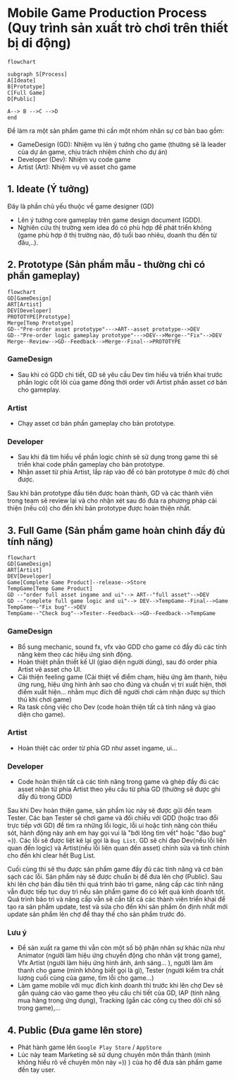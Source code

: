 # Mobile Game Production Process (Quy trình sản xuất trò chơi trên thiết bị di động)

``` mermaid
flowchart

subgraph S[Process]
A[Ideate]
B[Prototype]
C[Full Game]
D[Public]

A--> B -->C -->D
end
```


Để làm ra một sản phẩm game thì cần một nhóm nhân sự cơ bản bao gồm:
  -  GameDesign (GD): Nhiệm vụ lên ý tưởng cho game (thường sẽ là leader của dự án game, chịu trách nhiệm chính cho dự án)
  -  Developer (Dev): Nhiệm vụ code game
  -  Artist (Art): Nhiệm vụ vẽ asset cho game

## 1. Ideate (Ý tưởng)
  Đây là phần chủ yếu thuộc về game designer (GD)
- Lên ý tưởng core gameplay trên game design document (GDD).
- Nghiên cứu thị trường xem idea đó có phù hợp để phát triển không (game phù hợp ở thị trường nào, độ tuổi bao nhiêu, doanh thu đến từ đâu,..).

## 2. Prototype (Sản phẩm mẫu - thường chỉ có phần gameplay)

```mermaid
flowchart
GD[GameDesign]
ART[Artist]
DEV[Developer]
PROTOTYPE[Prototype]
Merge[Temp Prototype]
GD--"Pre-order asset prototype"--->ART--asset prototype-->DEV
GD--"Pre-order logic gameplay prototype"--->DEV-->Merge--"Fix"-->DEV
Merge--Review-->GD--Feedback-->Merge--Final-->PROTOTYPE
```

### GameDesign
- Sau khi có GDD chi tiết, GD sẽ yêu cầu Dev tìm hiểu và triển khai trước phần logic cốt lõi của game đồng thời order với Artist phần asset cơ bản cho gameplay.
### Artist
- Chạy asset cơ bản phần gameplay cho bản prototype.
### Developer
- Sau khi đã tìm hiểu về phần logic chính sẽ sử dụng trong game thì sẽ triển khai code phần gameplay cho bản prototype.
- Nhận asset từ phía Artist, lắp ráp vào để có bản prototype ở mức độ chơi được.

Sau khi bản prototype đầu tiên được hoàn thành, GD và các thành viên trong team sẽ review lại và cho nhận xét sau đó đưa ra phương pháp cải thiện (nếu có) cho đến khi bản prototype được hoàn thiện nhất.
  
## 3. Full Game (Sản phẩm game hoàn chỉnh đầy đủ tính năng)

```mermaid
flowchart
GD[GameDesign]
ART[Artist]
DEV[Developer]
Game[Complete Game Product]--release-->Store
TempGame[Temp Game Product]
GD --"order full asset ingame and ui"--> ART--"full asset"-->DEV
GD --"complete full game logic and ui"--> DEV-->TempGame--Final-->Game
TempGame--"Fix bug"-->DEV
TempGame--"Check bug"-->Tester--Feedback-->GD--Feedback-->TempGame
```

### GameDesign
- Bổ sung mechanic, sound fx, vfx vào GDD cho game có đầy đủ các tính năng kèm theo các hiệu ứng sinh động.
- Hoàn thiệt phần thiết kế UI (giao diện người dùng), sau đó order phía Artist vẽ asset cho UI.
- Cải thiện feeling game (Cải thiệt về điểm chạm, hiệu ứng âm thanh, hiệu ứng rung, hiệu ứng hình ảnh sao cho đúng và chuẩn vị trí xuất hiện, thời điểm xuất hiện... nhằm mục đích để người chơi cảm nhận được sự thích thú khi chơi game)
- Ra task công việc cho Dev (code hoàn thiện tất cả tính năng và giao diện cho game).
### Artist
- Hoàn thiệt các order từ phía GD như asset ingame, ui...
### Developer
- Code hoàn thiện tất cả các tính năng trong game và ghép đầy đủ các asset nhận từ phía Artist theo yêu cầu từ phía GD (thường sẽ được ghi đầy đủ trong GDD)

Sau khi Dev hoàn thiện game, sản phẩm lúc này sẽ được gửi đến team Tester. Các bạn Tester sẽ chơi game và đối chiếu với GDD (hoặc trao đổi trực tiếp với GD) để tìm ra những lỗi logic, lỗi ui hoặc tính năng còn thiếu sót, hành động này anh em hay gọi vui là "bới lông tìm vết" hoặc "đào bug" =)). Các lỗi sẽ được liệt kê lại gọi là `Bug List`.
GD sẽ chỉ đạo Dev(nếu lỗi liên quan đến logic) và Artist(nếu lỗi liên quan đến asset) chỉnh sửa và tinh chỉnh cho đến khi clear hết Bug List.

Cuối cùng thì sẽ thu được sản phẩm game đầy đủ các tính năng và cơ bản sạch các lỗi. Sản phẩm này sẽ được chuẩn bị để đưa lên chợ (Public).
Sau khi lên chợ bản đầu tiên thì quá trình bảo trì game, nâng cấp các tính năng vẫn được tiếp tục duy trì nếu sản phẩm game đó có kết quả kinh doanh tốt. Quá trình bảo trì và nâng cấp vẫn sẽ cần tất cả các thành viên triển khai để tạo ra sản phẩm update, test và sửa cho đến khi sản phẩm ổn định nhất mới update sản phẩm lên chợ để thay thế cho sản phẩm trước đó.

### Lưu ý
- Để sản xuất ra game thì vẫn còn một số bộ phận nhân sự khác nữa như Animator (người làm hiệu ứng chuyển động cho nhân vật trong game), Vfx Artist (người làm hiệu ứng hình ảnh, ánh sáng... ), người làm âm thanh cho game (mình không biết gọi là gì), Tester (người kiểm tra chất lượng cuối cùng của game, tìm lỗi cho game...)
- Làm game mobile với mục đích kinh doanh thì trước khi lên chợ Dev sẽ gắn quảng cáo vào game theo yêu cầu chi tiết của GD, IAP (tính năng mua hàng trong ứng dụng), Tracking (gắn các công cụ theo dõi chỉ số trong game),...

## 4. Public (Đưa game lên store)
- Phát hành game lên `Google Play Store` / `AppStore`
- Lúc này team Marketing sẽ sử dụng chuyên môn thần thành (mình không hiểu rõ về chuyên môn này =)) ) của họ để đưa sản phẩm game đến tay user.
